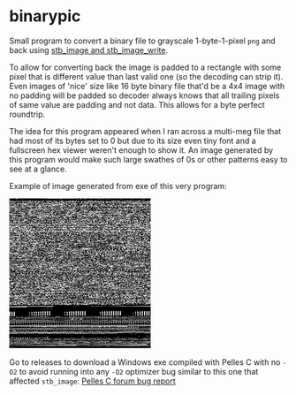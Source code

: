 # binarypic

Small program to convert a binary file to grayscale 1-byte-1-pixel `png` and
back using [stb_image and stb_image_write](https://github.com/nothings/stb).

To allow for converting back the image is padded to a rectangle with some pixel
that is different value than last valid one (so the decoding can strip it). Even
images of 'nice' size like 16 byte binary file that'd be a 4x4 image with no
padding will be padded so decoder always knows that all trailing pixels of same
value are padding and not data. This allows for a byte perfect roundtrip.

The idea for this program appeared when I ran across a multi-meg file that had
most of its bytes set to 0 but due to its size even tiny font and a fullscreen
hex viewer weren't enough to show it. An image generated by this program would
make such large swathes of 0s or other patterns easy to see at a glance.

Example of image generated from exe of this very program:

![example.png](example.png)

Go to releases to download a Windows exe compiled with Pelles C with no `-O2`
to avoid running into any `-O2` optimizer bug similar to this one that affected
`stb_image`: [Pelles C forum bug report](https://forum.pellesc.de/index.php?topic=7837.0)
